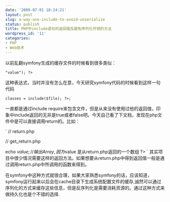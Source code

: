 ```yaml
---
date: '2009-07-01 18:24:21'
layout: post
slug: a-way-use-include-to-avoid-unserialize
status: publish
title: PHP中include语句的返回值及避免序列化开销的方法
wordpress_id: '11'
categories:
- PHP
- Web技术
---
```


以前乱翻symfony生成的缓存文件的时候看到很多类似：



`
"value"); ?>
`


这种表达式，当时并没有怎么在意，今天研究symfony代码的时候看到这样一句代码

`
classes = include($file); ?>;
`



一直都是通过include require来包含文件，但是从来没有使用过他的返回值，印象中include返回的无非是true或者false吧。今天自己看了下文档，发现在php文件中是可以直接调用return的。比如：


`
// return.php

// get_return.php



echo $value; // 输出 Array, 因为$value 是从return.php返回的一个数组
?>
`
其实项目中很少情况需要这样的返回方法。如果想要从return.php中得到返回值一般是通过调用return.php中所调用的函数来得到。

在symfony中这种方式就很合理，如果大家熟悉symfony的话，应该知道，symfony运行起来以后会在cache目录下生成系统配置文件的缓存,诚然可以通过序列化的方式来缓存这些信息，但是反序列化是需要消耗资源的。通过这种方式来做持久化也是个不错的选择.
